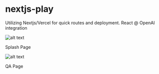 # nextjs-play

Utilizing Nextjs/Vercel for quick routes and deployment. React @ OpenAI integration

![alt text](<Screenshot 2025-01-11 at 1.00.49 PM.png>)

Splash Page

![alt text](<Screenshot 2025-01-11 at 12.41.02 PM.png>)

QA Page
